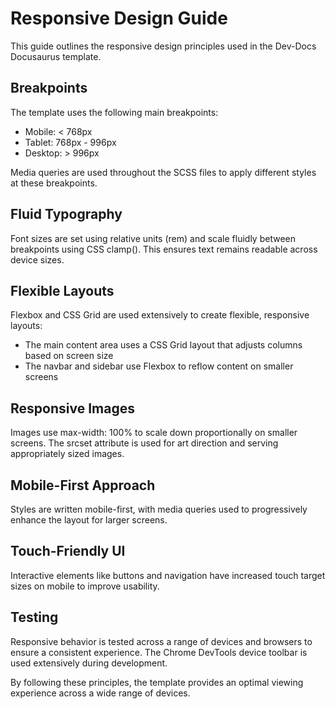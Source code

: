 # Responsive Design Guide

This guide outlines the responsive design principles used in the Dev-Docs Docusaurus template.

## Breakpoints

The template uses the following main breakpoints:

- Mobile: < 768px 
- Tablet: 768px - 996px
- Desktop: > 996px

Media queries are used throughout the SCSS files to apply different styles at these breakpoints.

## Fluid Typography

Font sizes are set using relative units (rem) and scale fluidly between breakpoints using CSS clamp(). This ensures text remains readable across device sizes.

## Flexible Layouts 

Flexbox and CSS Grid are used extensively to create flexible, responsive layouts:

- The main content area uses a CSS Grid layout that adjusts columns based on screen size
- The navbar and sidebar use Flexbox to reflow content on smaller screens

## Responsive Images

Images use max-width: 100% to scale down proportionally on smaller screens. The srcset attribute is used for art direction and serving appropriately sized images.

## Mobile-First Approach

Styles are written mobile-first, with media queries used to progressively enhance the layout for larger screens.

## Touch-Friendly UI

Interactive elements like buttons and navigation have increased touch target sizes on mobile to improve usability.

## Testing

Responsive behavior is tested across a range of devices and browsers to ensure a consistent experience. The Chrome DevTools device toolbar is used extensively during development.

By following these principles, the template provides an optimal viewing experience across a wide range of devices.